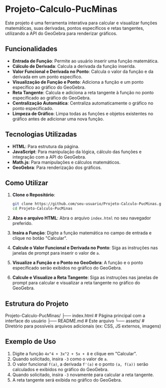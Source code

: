 # Projeto-Calculo-PucMinas

Este projeto é uma ferramenta interativa para calcular e visualizar funções matemáticas, suas derivadas, pontos específicos e retas tangentes, utilizando a API do GeoGebra para renderizar gráficos.

## Funcionalidades

- **Entrada de Função**: Permite ao usuário inserir uma função matemática.
- **Cálculo de Derivada**: Calcula a derivada da função inserida.
- **Valor Funcional e Derivada no Ponto**: Calcula o valor da função e da derivada em um ponto específico.
- **Visualização de Função e Ponto**: Adiciona a função e um ponto específico ao gráfico do GeoGebra.
- **Reta Tangente**: Calcula e adiciona a reta tangente à função no ponto especificado ao gráfico do GeoGebra.
- **Centralização Automática**: Centraliza automaticamente o gráfico no ponto especificado.
- **Limpeza de Gráfico**: Limpa todas as funções e objetos existentes no gráfico antes de adicionar uma nova função.

## Tecnologias Utilizadas

- **HTML**: Para estrutura da página.
- **JavaScript**: Para manipulação da lógica, cálculo das funções e integração com a API do GeoGebra.
- **Math.js**: Para manipulações e cálculos matemáticos.
- **GeoGebra**: Para renderização dos gráficos.

## Como Utilizar

1. **Clone o Repositório**:
    ```bash
    git clone https://github.com/seu-usuario/Projeto-Calculo-PucMinas.git
    cd Projeto-Calculo-PucMinas
    ```

2. **Abra o arquivo HTML**:
    Abra o arquivo `index.html` no seu navegador preferido.

3. **Insira a Função**:
    Digite a função matemática no campo de entrada e clique no botão "Calcular".

4. **Calcule o Valor Funcional e Derivada no Ponto**:
    Siga as instruções nas janelas de prompt para inserir o valor de `a`.

5. **Visualize a Função e o Ponto no GeoGebra**:
    A função e o ponto especificado serão exibidos no gráfico do GeoGebra.

6. **Calcule e Visualize a Reta Tangente**:
    Siga as instruções nas janelas de prompt para calcular e visualizar a reta tangente no gráfico do GeoGebra.
## Estrutura do Projeto
Projeto-Calculo-PucMinas/
├── index.html       # Página principal com a interface do usuário
├── README.md        # Este arquivo
└── assets/          # Diretório para possíveis arquivos adicionais (ex: CSS, JS externos, imagens)

## Exemplo de Uso

1. Digite a função `4x^4 + 3x^2 + 5x + 8` e clique em "Calcular".
2. Quando solicitado, insira `-3` como o valor de `a`.
3. O valor funcional `f(a)`, a derivada `f'(a)` e o ponto `(a, f(a))` serão calculados e exibidos no gráfico do GeoGebra.
4. Quando solicitado, insira `-3` novamente para calcular a reta tangente.
5. A reta tangente será exibida no gráfico do GeoGebra.

